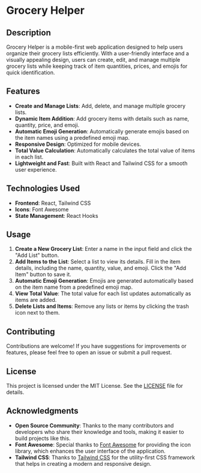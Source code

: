 # Grocery Helper

## Description

Grocery Helper is a mobile-first web application designed to help users organize their grocery lists efficiently. With a user-friendly interface and a visually appealing design, users can create, edit, and manage multiple grocery lists while keeping track of item quantities, prices, and emojis for quick identification.

## Features

- **Create and Manage Lists**: Add, delete, and manage multiple grocery lists.
- **Dynamic Item Addition**: Add grocery items with details such as name, quantity, price, and emoji.
- **Automatic Emoji Generation**: Automatically generate emojis based on the item names using a predefined emoji map.
- **Responsive Design**: Optimized for mobile devices.
- **Total Value Calculation**: Automatically calculates the total value of items in each list.
- **Lightweight and Fast**: Built with React and Tailwind CSS for a smooth user experience.

## Technologies Used

- **Frontend**: React, Tailwind CSS
- **Icons**: Font Awesome
- **State Management**: React Hooks
## Usage

1. **Create a New Grocery List**: Enter a name in the input field and click the "Add List" button.
2. **Add Items to the List**: Select a list to view its details. Fill in the item details, including the name, quantity, value, and emoji. Click the "Add Item" button to save it.
3. **Automatic Emoji Generation**: Emojis are generated automatically based on the item name from a predefined emoji map.
4. **View Total Value**: The total value for each list updates automatically as items are added.
5. **Delete Lists and Items**: Remove any lists or items by clicking the trash icon next to them.

## Contributing

Contributions are welcome! If you have suggestions for improvements or features, please feel free to open an issue or submit a pull request. 

## License

This project is licensed under the MIT License. See the [LICENSE](LICENSE) file for details.

## Acknowledgments

- **Open Source Community**: Thanks to the many contributors and developers who share their knowledge and tools, making it easier to build projects like this.
- **Font Awesome**: Special thanks to [Font Awesome](https://fontawesome.com/) for providing the icon library, which enhances the user interface of the application.
- **Tailwind CSS**: Thanks to [Tailwind CSS](https://tailwindcss.com/) for the utility-first CSS framework that helps in creating a modern and responsive design.
